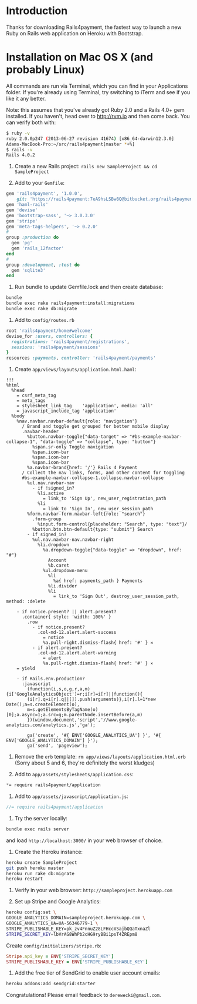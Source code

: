 # Introduction
Thanks for downloading Rails4payment, the fastest way to launch a new Ruby on
Rails web application on Heroku with Bootstrap.

# Installation on Mac OS X (and probably Linux)
All commands are run via Terminal, which you can find in your
Applications folder. If you're already using Terminal, try switching to iTerm
and see if you like it any better.

Note: this assumes that you've already got Ruby 2.0 and a Rails 4.0+ gem
installed. If you haven't, head over to http://rvm.io and then come back. You
can verify both with:

```bash
$ ruby -v
ruby 2.0.0p247 (2013-06-27 revision 41674) [x86_64-darwin12.3.0]
Adams-MacBook-Pro:~/src/rails4payment[master *+%]
$ rails -v
Rails 4.0.2
```

1. Create a new Rails project:
   `rails new SampleProject && cd SampleProject`

1. Add to your `Gemfile`:
```ruby
gem 'rails4payment', '1.0.0',
    git: 'https://rails4payment:7eA9hsLSBw8Q@bitbucket.org/rails4payment/rails4payment.git'
gem 'haml-rails'
gem 'devise'
gem 'bootstrap-sass', '~> 3.0.3.0'
gem 'stripe'
gem 'meta-tags-helpers', '~> 0.2.0'
#
group :production do
  gem 'pg'
  gem 'rails_12factor'
end
#
group :development, :test do
  gem 'sqlite3'
end
```

1. Run bundle to update Gemfile.lock and then create database:
```bash
bundle
bundle exec rake rails4payment:install:migrations
bundle exec rake db:migrate
```

1. Add to `config/routes.rb`
```ruby
root 'rails4payment/home#welcome'
devise_for :users, controllers: {
  registrations: 'rails4payment/registrations',
  sessions: 'rails4payment/sessions'
}
resources :payments, controller: 'rails4payment/payments'
```

1. Create `app/views/layouts/application.html.haml`:
```haml
!!!
%html
  %head
    = csrf_meta_tag
    = meta_tags
    = stylesheet_link_tag    'application', media: 'all'
    = javascript_include_tag 'application'
  %body
    %nav.navbar.navbar-default{role: "navigation"}
      / Brand and toggle get grouped for better mobile display
      .navbar-header
        %button.navbar-toggle{"data-target" => "#bs-example-navbar-collapse-1", "data-toggle" => "collapse", type: "button"}
          %span.sr-only Toggle navigation
          %span.icon-bar
          %span.icon-bar
          %span.icon-bar
        %a.navbar-brand{href: '/'} Rails 4 Payment
      / Collect the nav links, forms, and other content for toggling
      #bs-example-navbar-collapse-1.collapse.navbar-collapse
        %ul.nav.navbar-nav
          - if !signed_in?
            %li.active
              = link_to 'Sign Up', new_user_registration_path
            %li
              = link_to 'Sign In', new_user_session_path
        %form.navbar-form.navbar-left{role: "search"}
          .form-group
            %input.form-control{placeholder: "Search", type: "text"}/
          %button.btn.btn-default{type: "submit"} Search
        - if signed_in?
          %ul.nav.navbar-nav.navbar-right
            %li.dropdown
              %a.dropdown-toggle{"data-toggle" => "dropdown", href: "#"}
                Account
                %b.caret
              %ul.dropdown-menu
                %li
                  %a{ href: payments_path } Payments
                %li.divider
                %li
                  = link_to 'Sign Out', destroy_user_session_path, method: :delete

    - if notice.present? || alert.present?
      .container{ style: 'width: 100%' }
        .row
          - if notice.present?
            .col-md-12.alert.alert-success
              = notice
              %a.pull-right.dismiss-flash{ href: '#' } ✕
          - if alert.present?
            .col-md-12.alert.alert-warning
              = alert
              %a.pull-right.dismiss-flash{ href: '#' } ✕
    = yield

    - if Rails.env.production?
      :javascript
        (function(i,s,o,g,r,a,m){i['GoogleAnalyticsObject']=r;i[r]=i[r]||function(){
        (i[r].q=i[r].q||[]).push(arguments)},i[r].l=1*new Date();a=s.createElement(o),
        m=s.getElementsByTagName(o)[0];a.async=1;a.src=g;m.parentNode.insertBefore(a,m)
        })(window,document,'script','//www.google-analytics.com/analytics.js','ga');

        ga('create', '#{ ENV['GOOGLE_ANALYTICS_UA'] }', '#{ ENV['GOOGLE_ANALYTICS_DOMAIN'] }');
        ga('send', 'pageview');
```

1. Remove the `erb` template: `rm app/views/layouts/application.html.erb`
   (Sorry about 5 and 6, they're definitely the worst kludges)

1. Add to `app/assets/stylesheets/application.css`:
```scss
*= require rails4payment/application
```

1. Add to `app/assets/javascript/application.js`:
```javascript
//= require rails4payment/application
```

1. Try the server locally:
```bash
bundle exec rails server
```
and load `http://localhost:3000/` in your web browser of choice.

1. Create the Heroku instance:
```bash
heroku create SampleProject
git push heroku master
heroku run rake db:migrate
heroku restart
```

1. Verify in your web browser: `http://sampleproject.herokuapp.com`

1. Set up Stripe and Google Analytics:
```bash
heroku config:set \
GOOGLE_ANALYTICS_DOMAIN=sampleproject.herokuapp.com \
GOOGLE_ANALYTICS_UA=UA-56346779-1 \
STRIPE_PUBLISHABLE_KEY=pk_zv4FnnuZ28LFHccVSajbQQaTxnaZl
STRIPE_SECRET_KEY=lbVrAG8WhPb2cHG9ryBBi1psT4ZREpm8
```
Create `config/initializers/stripe.rb`:
```ruby
Stripe.api_key = ENV['STRIPE_SECRET_KEY']
STRIPE_PUBLISHABLE_KEY = ENV['STRIPE_PUBLISHABLE_KEY']
```

1. Add the free tier of SendGrid to enable user account emails:
```bash
heroku addons:add sendgrid:starter
```

Congratulations! Please email feedback to `derewecki@gmail.com`.
